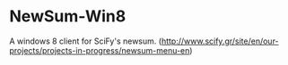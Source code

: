 NewSum-Win8
===========

A windows 8 client for SciFy's newsum.  (http://www.scify.gr/site/en/our-projects/projects-in-progress/newsum-menu-en)
